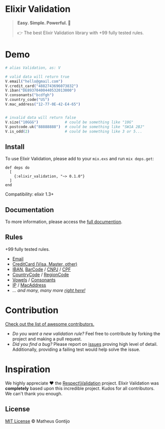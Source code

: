 <!-- @TODO: logo here -->

# Elixir Validation

<!-- @TODO: add travis and code coverage here -->
<!-- [![Build Status](http://img.shields.io/travis/zenorocha/clipboard.js/master.svg?style=flat)](https://travis-ci.org/zenorocha/clipboard.js) -->
<!-- ![Killing Flash](https://img.shields.io/badge/killing-flash-brightgreen.svg?style=flat) -->

> **Easy. Simple. Powerful. 💪**
>
> 👉 The best Elixir Validation library with +99<!-- @TODO: update this number --> fully tested rules.

# Demo

<!-- @TODO: update code examples -->

```elixir
# alias Validation, as: V

# valid data will return true
V.email("hello@gmail.com")
V.credit_card("4882743696073832")
V.iban("DE89370400440532013000")
V.consonants("bcdfgh")
V.country_code("US")
V.mac_address("12-77-0E-42-E4-65")


# invalid data will return false
V.size("10GGG")            # could be something like "10G"
V.postcode.uk("88888888")  # could be something like "SW1A 2BJ"
V.is_odd(2)                # could be something like 3 or 5... 
```

## Install

To use Elixir Validation, please add to your `mix.exs` and run `mix deps.get`:

```
def deps do
  [
    {:elixir_validation, "~> 0.1.0"}
  ]
end
```

Compatibility: elixir 1.3+ <!-- @TODO: update this -->

## Documentation

To more information, please access the [full documention](http://google.com/). <!-- @TODO: update link -->

## Rules

+99 fully tested rules.

- [Email](http://google.com/)
- [CreditCard (Visa, Master, other)](http://google.com/)
- [IBAN](http://google.com/), [BarCode](http://google.com/) / [CNPJ](http://google.com/) / [CPF](http://google.com/)
- [CountryCode](http://google.com/) / [RegionCode](http://google.com/)
- [Vowels](http://google.com/) / [Consonants](http://google.com/)
- [IP](http://google.com/) / [MacAddress](http://google.com/)
- *... and many, many more [right here!](http://google.com/)*

# Contribution

[Check out the list of awesome contributors.](http://google.com/)

- *Do you want a new validation rule?* Feel free to contribute by forking the project and making a pull request.
- *Did you find a bug?* Please report on [issues](http://google.com)<!-- @TODO: update link --> proving high level of detail. Additionally, providing a failing test would help solve the issue.

# Inspiration

We highly appreciate ❤️ the [Respect\Validation](https://github.com/Respect/Validation) project. Elixir Validation was **completely** based upon this incredible project. Kudos for all contributors. We can't thank you enough.

## License

[MIT License](http://google.com) © Matheus Gontijo <!-- @TODO: update link -->
